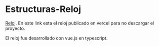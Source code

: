 # Estructuras-Reloj

 [Reloj](https://estructuras-reloj.vercel.app/). En este link esta el reloj publicado en vercel para no descargar el proyecto.

 El reloj fue desarrollado con vue.js en typescript.
